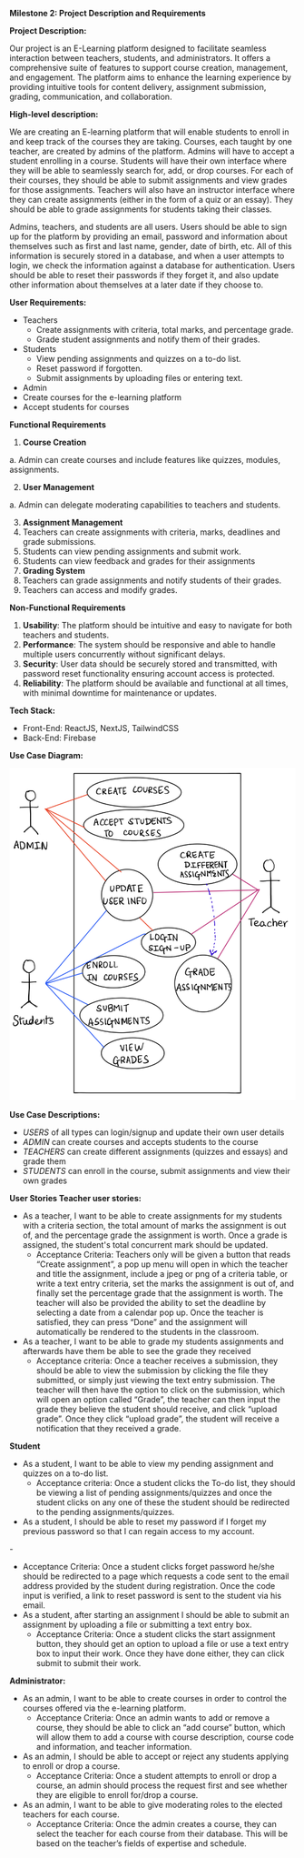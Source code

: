 ﻿**Milestone 2: Project Description and Requirements**

**Project Description:**

Our project is an E-Learning platform designed to facilitate seamless interaction between teachers, students, and administrators. It offers a comprehensive suite of features to support course creation, management, and engagement. The platform aims to enhance the learning experience by providing intuitive tools for content delivery, assignment submission, grading, communication, and collaboration.

**High-level description:**

We are creating an E-learning platform that will enable students to enroll in and keep track of the courses they are taking. Courses, each taught by one teacher, are created by admins of the platform. Admins will have to accept a student enrolling in a course. Students will have their own interface where they will be able to seamlessly search for, add, or drop courses. For each of their courses, they should be able to submit assignments and view grades for those assignments. Teachers will also have an instructor interface where they can create assignments (either in the form of a quiz or an essay). They should be able to grade assignments for students taking their classes.

Admins, teachers, and students are all users. Users should be able to sign up for the platform by providing an email, password and information about themselves such as first and last name, gender, date of birth, etc. All of this information is securely stored in a database, and when a user attempts to login, we check the information against a database for authentication. Users should be able to reset their passwords if they forget it, and also update other information about themselves at a later date if they choose to.

**User Requirements:**

- Teachers
  - Create assignments with criteria, total marks, and percentage grade.
  - Grade student assignments and notify them of their grades.
- Students
  - View pending assignments and quizzes on a to-do list.
  - Reset password if forgotten.
  - Submit assignments by uploading files or entering text.
- Admin
- Create courses for the e-learning platform
- Accept students for courses

**Functional Requirements**

1. **Course Creation**

a. Admin can create courses and include features like quizzes, modules, assignments.

2. **User Management**

a. Admin can delegate moderating capabilities to teachers and students.

3. **Assignment Management**
1. Teachers can create assignments with criteria, marks, deadlines and grade submissions.
1. Students can view pending assignments and submit work.
1. Students can view feedback and grades for their assignments
4. **Grading System**
1. Teachers can grade assignments and notify students of their grades.
1. Teachers can access and modify grades.

**Non-Functional Requirements**

1. **Usability**: The platform should be intuitive and easy to navigate for both teachers and students.
1. **Performance**: The system should be responsive and able to handle multiple users concurrently without significant delays.
1. **Security**: User data should be securely stored and transmitted, with password reset functionality ensuring account access is protected.
1. **Reliability**: The platform should be available and functional at all times, with minimal downtime for maintenance or updates.

**Tech Stack:**

- Front-End: ReactJS, NextJS, TailwindCSS
- Back-End: Firebase

**Use Case Diagram:**

![](USE%20CASE%20DIAGRAM.png)

**Use Case Descriptions:**

- *USERS* of all types can login/signup and update their own user details
- *ADMIN* can create courses and accepts students to the course
- *TEACHERS* can create different assignments (quizzes and essays) and grade them
- *STUDENTS* can enroll in the course, submit assignments and view their own grades

**User Stories Teacher user stories:**

- As a teacher, I want to be able to create assignments for my students with a criteria section, the total amount of marks the assignment is out of, and the percentage grade the assignment is worth. Once a grade is assigned, the student's total concurrent mark should be updated.
  - Acceptance Criteria: Teachers only will be given a button that reads “Create assignment”, a pop up menu will open in which the teacher and title the assignment, include a jpeg or png of a criteria table, or write a text entry criteria, set the marks the assignment is out of, and finally set the percentage grade that the assignment is worth. The teacher will also be provided the ability to set the deadline by selecting a date from a calendar pop up. Once the teacher is satisfied, they can press “Done” and the assignment will automatically be rendered to the students in the classroom.
- As a teacher, I want to be able to grade my students assignments and afterwards have them be able to see the grade they received
  - Acceptance criteria: Once a teacher receives a submission, they should be able to view the submission by clicking the file they submitted, or simply just viewing the text entry submission. The teacher will then have the option to click on the submission, which will open an option called “Grade”, the teacher can then input the grade they believe the student should receive, and click “upload grade”. Once they click “upload grade”, the student will receive a notification that they received a grade.

**Student**

- As a student, I want to be able to view my pending assignment and quizzes on a to-do list.
  - Acceptance criteria: Once a student clicks the To-do list, they should be viewing a list of pending assignments/quizzes and once the student clicks on any one of these the student should be redirected to the pending assignments/quizzes.
- As a student, I should be able to reset my password if I forget my previous password so that I can regain access to my account.

\-

- Acceptance Criteria: Once a student clicks forget password he/she should be redirected to a page which requests a code sent to the email address provided by the student during registration. Once the code input is verified, a link to reset password is sent to the student via his email.
- As a student, after starting an assignment I should be able to submit an assignment by uploading a file or submitting a text entry box.
  - Acceptance Criteria: Once a student clicks the start assignment button, they should get an option to upload a file or use a text entry box to input their work. Once they have done either, they can click submit to submit their work.

**Administrator:**

- As an admin, I want to be able to create courses in order to control the courses offered via the e-learning platform.
  - Acceptance Criteria: Once an admin wants to add or remove a course, they should be able to click an “add course” button, which will allow them to add a course with course description, course code and information, and teacher information.
- As an admin, I should be able to accept or reject any students applying to enroll or drop a course.
  - Acceptance Criteria: Once a student attempts to enroll or drop a course, an admin should process the request first and see whether they are eligible to enroll for/drop a course.
- As an admin, I want to be able to give moderating roles to the elected teachers for each course.
  - Acceptance Criteria: Once the admin creates a course, they can select the teacher for each course from their database. This will be based on the teacher’s fields of expertise and schedule.

